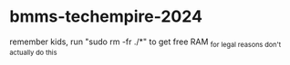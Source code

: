 # bmms-techempire-2024
remember kids, run "sudo rm -fr ./*" to get free RAM
<sub> for legal reasons don't actually do this
